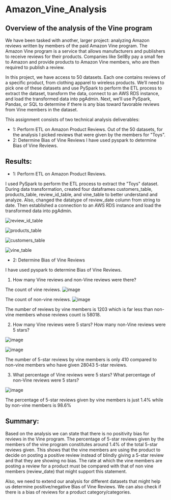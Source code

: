 # Amazon_Vine_Analysis

## Overview of the analysis of the Vine program
We have been tasked with another, larger project: analyzing Amazon reviews written by members of the paid Amazon Vine program. The Amazon Vine program is a service that allows manufacturers and publishers to receive reviews for their products. Companies like SellBy pay a small fee to Amazon and provide products to Amazon Vine members, who are then required to publish a review.

In this project, we have access to 50 datasets. Each one contains reviews of a specific product, from clothing apparel to wireless products. We’ll need to pick one of these datasets and use PySpark to perform the ETL process to extract the dataset, transform the data, connect to an AWS RDS instance, and load the transformed data into pgAdmin. Next, we’ll use PySpark, Pandas, or SQL to determine if there is any bias toward favorable reviews from Vine members in the dataset.

This assignment consists of two technical analysis deliverables:
* 1: Perform ETL on Amazon Product Reviews.
Out of the 50 datasets, for the analysis I picked reviews that were given by the members for "Toys".
* 2: Determine Bias of Vine Reviews
I have used pyspark to determine Bias of Vine Reviews.

## Results:
* 1: Perform ETL on Amazon Product Reviews. 
 
I used PySpark to perform the ETL process to extract the "Toys" dataset. During data transformation, created four dataframes customers_table, products_table, review_id_table, and vine_table to better understand and analyze. Also, changed the datatype of review_date column from string to date.
Then established a connection to an AWS RDS instance and load the transformed data into pgAdmin.

![review_id_table](https://user-images.githubusercontent.com/111020934/204787026-89de83d0-5399-4e1e-aa5e-7c919ae4399c.PNG)


![products_table](https://user-images.githubusercontent.com/111020934/204787069-ca42f578-b183-42eb-8d88-50baebe50800.PNG)


![customers_table](https://user-images.githubusercontent.com/111020934/204787089-8b7adda2-4d25-4ad9-9580-4440114a3126.PNG)


![vine_table](https://user-images.githubusercontent.com/111020934/204787109-89e978d2-4d80-4448-9031-71191857e0e1.PNG)

* 2: Determine Bias of Vine Reviews

I have used pyspark to determine Bias of Vine Reviews.

1. How many Vine reviews and non-Vine reviews were there?

The count of vine reviews.
![image](https://user-images.githubusercontent.com/111020934/204788497-51ecb316-cd7e-4f88-b5d4-de66392e54bc.png)


The count of non-vine reviews.
![image](https://user-images.githubusercontent.com/111020934/204788785-09d3f2fd-e126-40a0-be02-dc593005748c.png)

The number of reviews by vine members is 1203 which is far less than non-vine members whose reviews count is 58018.


2. How many Vine reviews were 5 stars? How many non-Vine reviews were 5 stars?

![image](https://user-images.githubusercontent.com/111020934/204788987-07702a0f-3353-4d6d-909e-65a25592a8dc.png)


![image](https://user-images.githubusercontent.com/111020934/204789115-9301a14e-95e3-4f69-b26d-0d7b3cc81aa4.png)

The number of 5-star reviews by vine members is only 410 compared to non-vine members who have given 28043 5-star reviews.


3. What percentage of Vine reviews were 5 stars? What percentage of non-Vine reviews were 5 stars?

![image](https://user-images.githubusercontent.com/111020934/204790251-3b287a55-f238-45bd-981f-7cee1b29f4f2.png)

The percentage of 5-star reviews given by vine members is just 1.4% while by non-vine members is 98.6%

## Summary:

Based on the analysis we can state that there is no positivity bias for reviews in the Vine program.
The percentage of 5-star reviews given by the members of the vine program constitutes around 1.4% of the total 5-star reviews given.
This shows that the vine members are using the product to decide on posting a positive review instead of blindly giving a 5-star review and that they are showing no bias.
The rate at which the vine members are posting a review for a product must be compared with that of non vine members (review_date) that might support this statement.

Also, we need to extend our analysis for different datasets that might help us determine positive/negative Bias of Vine Reviews. We can also check if there is a bias of reviews for a product category/categories.
















